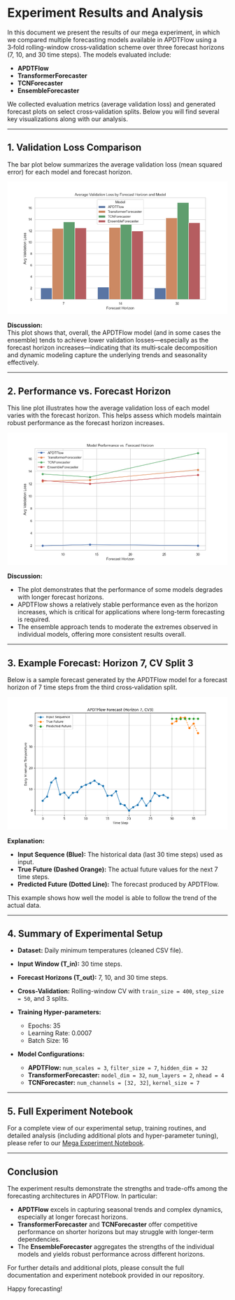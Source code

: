 # Experiment Results and Analysis

In this document we present the results of our mega experiment, in which we compared multiple forecasting models available in APDTFlow using a 3‑fold rolling-window cross‑validation scheme over three forecast horizons (7, 10, and 30 time steps). The models evaluated include:

- **APDTFlow**
- **TransformerForecaster**
- **TCNForecaster**
- **EnsembleForecaster**

We collected evaluation metrics (average validation loss) and generated forecast plots on select cross‑validation splits. Below you will find several key visualizations along with our analysis.

---

## 1. Validation Loss Comparison

The bar plot below summarizes the average validation loss (mean squared error) for each model and forecast horizon.

![Validation Loss Comparison](../experiments/results_plots/Validation_Loss_Comparison.png)

**Discussion:**  
This plot shows that, overall, the APDTFlow model (and in some cases the ensemble) tends to achieve lower validation losses—especially as the forecast horizon increases—indicating that its multi‑scale decomposition and dynamic modeling capture the underlying trends and seasonality effectively.

---

## 2. Performance vs. Forecast Horizon

This line plot illustrates how the average validation loss of each model varies with the forecast horizon. This helps assess which models maintain robust performance as the forecast horizon increases.

![Performance vs. Horizon](../experiments/results_plots/Performance_vs_Horizon.png)

**Discussion:**  
- The plot demonstrates that the performance of some models degrades with longer forecast horizons.  
- APDTFlow shows a relatively stable performance even as the horizon increases, which is critical for applications where long-term forecasting is required.
- The ensemble approach tends to moderate the extremes observed in individual models, offering more consistent results overall.

---

## 3. Example Forecast: Horizon 7, CV Split 3

Below is a sample forecast generated by the APDTFlow model for a forecast horizon of 7 time steps from the third cross‑validation split.

![APDTFlow Forecast Horizon 7, CV3](../experiments/results_plots/APDTFlow_Forecast_Horizon_7_CV3.png)

**Explanation:**  
- **Input Sequence (Blue):** The historical data (last 30 time steps) used as input.  
- **True Future (Dashed Orange):** The actual future values for the next 7 time steps.  
- **Predicted Future (Dotted Line):** The forecast produced by APDTFlow.  

This example shows how well the model is able to follow the trend of the actual data.

---

## 4. Summary of Experimental Setup

- **Dataset:** Daily minimum temperatures (cleaned CSV file).
- **Input Window (T_in):** 30 time steps.
- **Forecast Horizons (T_out):** 7, 10, and 30 time steps.
- **Cross-Validation:** Rolling-window CV with `train_size = 400`, `step_size = 50`, and 3 splits.
- **Training Hyper-parameters:**  
  - Epochs: 35  
  - Learning Rate: 0.0007  
  - Batch Size: 16

- **Model Configurations:**  
  - **APDTFlow:** `num_scales = 3`, `filter_size = 7`, `hidden_dim = 32`  
  - **TransformerForecaster:** `model_dim = 32`, `num_layers = 2`, `nhead = 4`  
  - **TCNForecaster:** `num_channels = [32, 32]`, `kernel_size = 7`

---

## 5. Full Experiment Notebook

For a complete view of our experimental setup, training routines, and detailed analysis (including additional plots and hyper-parameter tuning), please refer to our [Mega Experiment Notebook](https://github.com/yotambraun/APDTFlow/blob/main/experiments/notebooks/mega_experiment.ipynb).

---

## Conclusion

The experiment results demonstrate the strengths and trade-offs among the forecasting architectures in APDTFlow. In particular:

- **APDTFlow** excels in capturing seasonal trends and complex dynamics, especially at longer forecast horizons.
- **TransformerForecaster** and **TCNForecaster** offer competitive performance on shorter horizons but may struggle with longer-term dependencies.
- The **EnsembleForecaster** aggregates the strengths of the individual models and yields robust performance across different horizons.

For further details and additional plots, please consult the full documentation and experiment notebook provided in our repository.

Happy forecasting!